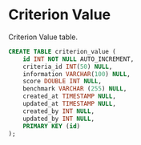 # Criterion Value
Criterion Value table.

```sql
CREATE TABLE criterion_value (
	id INT NOT NULL AUTO_INCREMENT,
	criteria_id INT(50) NULL,
	information VARCHAR(100) NULL,
	score DOUBLE INT NULL,
	benchmark VARCHAR (255) NULL,
 	created_at TIMESTAMP NULL,
	updated_at TIMESTAMP NULL,
   	created_by INT NULL,
	updated_by INT NULL,
	PRIMARY KEY (id)
);
```

